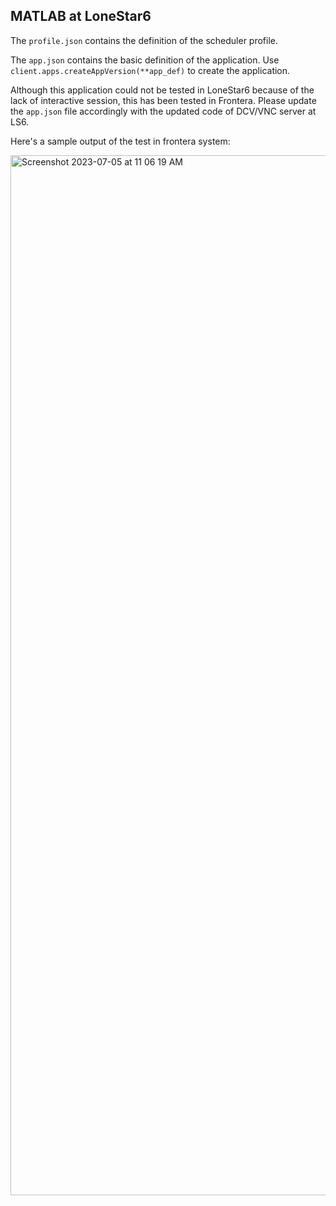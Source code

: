 ## MATLAB at LoneStar6

The `profile.json` contains the definition of the scheduler profile.

The `app.json` contains the basic definition of the application. Use `client.apps.createAppVersion(**app_def)` to create the application. 

Although this application could not be tested in LoneStar6 because of the lack of interactive session, this has been tested in Frontera. Please update the `app.json` file accordingly with the updated code of DCV/VNC server at LS6.

Here's a sample output of the test in frontera system:

<img width="1664" alt="Screenshot 2023-07-05 at 11 06 19 AM" src="https://github.com/TACC/WMA-Tapis-Templates/assets/43958517/716cc659-02e4-498b-8698-46d1bc84780a">
